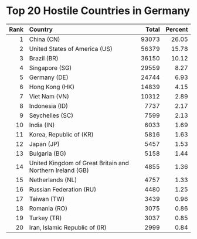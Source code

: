 # Top 20 Hostile Countries in Germany

| Rank | Country | Total | Percent |
| ---: | :------ | ----: | ------: |
| 1 | China (CN) | 93073 | 26.05 |
| 2 | United States of America (US) | 56379 | 15.78 |
| 3 | Brazil (BR) | 36150 | 10.12 |
| 4 | Singapore (SG) | 29559 | 8.27 |
| 5 | Germany (DE) | 24744 | 6.93 |
| 6 | Hong Kong (HK) | 14839 | 4.15 |
| 7 | Viet Nam (VN) | 10312 | 2.89 |
| 8 | Indonesia (ID) | 7737 | 2.17 |
| 9 | Seychelles (SC) | 7599 | 2.13 |
| 10 | India (IN) | 6033 | 1.69 |
| 11 | Korea, Republic of (KR) | 5816 | 1.63 |
| 12 | Japan (JP) | 5457 | 1.53 |
| 13 | Bulgaria (BG) | 5158 | 1.44 |
| 14 | United Kingdom of Great Britain and Northern Ireland (GB) | 4855 | 1.36 |
| 15 | Netherlands (NL) | 4757 | 1.33 |
| 16 | Russian Federation (RU) | 4480 | 1.25 |
| 17 | Taiwan (TW) | 3439 | 0.96 |
| 18 | Romania (RO) | 3075 | 0.86 |
| 19 | Turkey (TR) | 3037 | 0.85 |
| 20 | Iran, Islamic Republic of (IR) | 2999 | 0.84 |
